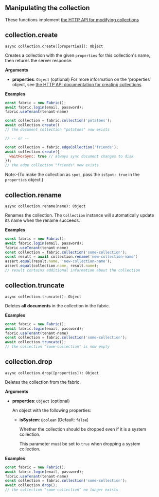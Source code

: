 ## Manipulating the collection

These functions implement [the HTTP API for modifying collections](https://developer.document360.io/docs/using-c8-rest-api)

## collection.create

`async collection.create([properties]): Object`

Creates a collection with the given `properties` for this collection's name, then returns the server response.

**Arguments**

- **properties**: `Object` (optional)
  For more information on the 'properties` object, see  [the HTTP API documentation for creating collections](https://developer.document360.io/docs/using-c8-rest-api).

**Examples**

```js
const fabric = new Fabric();
await fabric.login(email, password);
fabric.useTenant(tenant-name)

const collection = fabric.collection('potatoes');
await collection.create()
// the document collection "potatoes" now exists

// -- or --

const collection = fabric.edgeCollection('friends');
await collection.create({
  waitForSync: true // always sync document changes to disk
});
// the edge collection "friends" now exists
```
Note:-(To make the collection as `spot`, pass the `isSpot: true` in the `properties` object.)


## collection.rename

`async collection.rename(name): Object`

Renames the collection. The  `Collection` instance will automatically update its name when the rename succeeds.

**Examples**

```js
const fabric = new Fabric();
await fabric.login(email, password);
fabric.useTenant(tenant-name)
const collection = fabric.collection('some-collection');
const result = await collection.rename('new-collection-name')
assert.equal(result.name, 'new-collection-name');
assert.equal(collection.name, result.name);
// result contains additional information about the collection
```


## collection.truncate

`async collection.truncate(): Object`

Deletes **all documents** in the collection in the fabric.

**Examples**

```js
const fabric = new Fabric();
await fabric.login(email, password);
fabric.useTenant(tenant-name)
const collection = fabric.collection('some-collection');
await collection.truncate();
// the collection "some-collection" is now empty
```

## collection.drop

`async collection.drop([properties]): Object`

Deletes the collection from the fabric.

**Arguments**

- **properties**: `Object` (optional)

  An object with the following properties:

  - **isSystem**: `Boolean` (Default: `false`)

    Whether the collection should be dropped even if it is a system collection.

    This parameter must be set to `true` when dropping a system collection.

**Examples**

```js
const fabric = new Fabric();
await fabric.login(email, password);
fabric.useTenant(tenant-name)
const collection = fabric.collection('some-collection');
await collection.drop();
// the collection "some-collection" no longer exists
```
